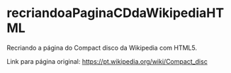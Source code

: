 # recriandoaPaginaCDdaWikipediaHTML
Recriando a página do Compact disco da Wikipedia com HTML5.

Link para página original: https://pt.wikipedia.org/wiki/Compact_disc

